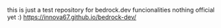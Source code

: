 this is just a test repository for bedrock.dev funcionalities
nothing official yet :)
https://innova67.github.io/bedrock-dev/
